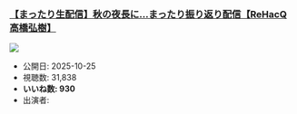 ### [【まったり生配信】秋の夜長に…まったり振り返り配信【ReHacQ高橋弘樹】](https://www.youtube.com/watch?v=x5kMWKz8COk)
[![](https://img.youtube.com/vi/x5kMWKz8COk/sddefault.jpg)](https://www.youtube.com/watch?v=x5kMWKz8COk)
-   公開日: 2025-10-25
-   視聴数: 31,838
-   **いいね数: 930**
-   出演者: 
